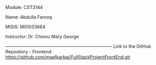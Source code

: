 Module: CST3144

Name: Abdulla Farooq

MISIS: M01033664

Instructor: Dr. Chinnu Mary George

————————————————————————
Link to the GitHub Repository - Frontend: https://github.com/maafkarbai/FullStackProjectFrontEnd.git
